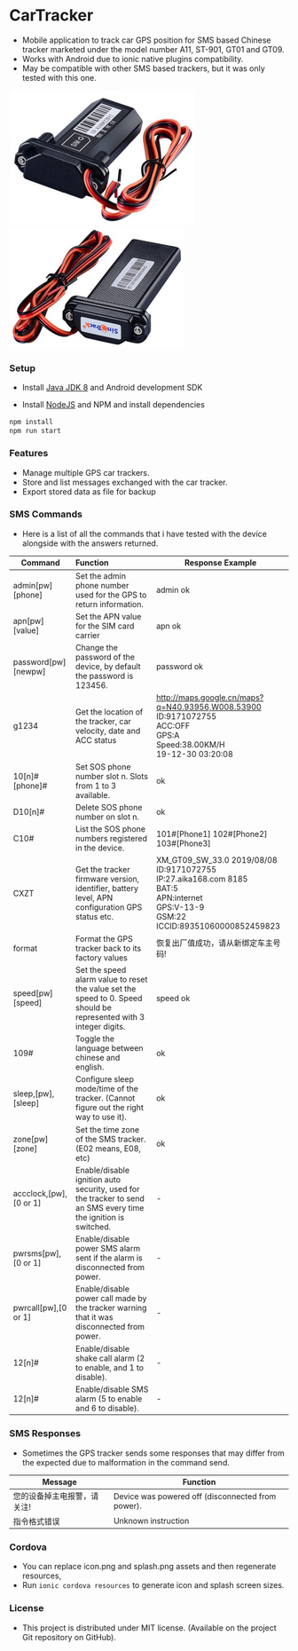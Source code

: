 # CarTracker
 - Mobile application to track car GPS position for SMS based Chinese tracker marketed under the model number A11, ST-901, GT01 and GT09.
 - Works with Android due to ionic native plugins compatibility.
 - May be compatible with other SMS based trackers, but it was only tested with this one.

![front](.\readme\front.jpg)![back](.\readme\back.jpg)



### Setup

- Install [Java JDK 8](https://www.oracle.com/technetwork/java/javase/downloads/jdk8-downloads-2133151.html) and Android development SDK

 - Install [NodeJS](https://nodejs.org/en/) and NPM and install dependencies
```
npm install
npm run start
```



### Features

 - Manage multiple GPS car trackers.
 - Store and list messages exchanged with the car tracker.
 - Export stored data as file for backup



### SMS Commands

- Here is a list of all the commands that i have tested with the device alongside with the answers returned.

| Command                | Function                                                     | Response Example                                             |
| ---------------------- | :----------------------------------------------------------- | ------------------------------------------------------------ |
| admin[pw] [phone]      | Set the admin phone number used for the GPS to return information. | admin ok                                                     |
| apn[pw] [value]        | Set the APN value for the SIM card carrier                   | apn ok                                                       |
| password[pw] [newpw]   | Change the password of the device, by default the password is 123456. | password ok                                                  |
| g1234                  | Get the location of the tracker, car velocity, date and ACC status | http://maps.google.cn/maps?q=N40.93956,W008.53900<br/>ID:9171072755<br/>ACC:OFF<br/>GPS:A<br/>Speed:38.00KM/H<br/>19-12-30 03:20:08 |
| 10[n]#[phone]#         | Set SOS phone number slot n. Slots from 1 to 3 available.    | ok                                                           |
| D10[n]#                | Delete SOS phone number on slot n.                           | ok                                                           |
| C10#                   | List the SOS phone numbers registered in the device.         | 101#[Phone1] 102#[Phone2] 103#[Phone3]                       |
| CXZT                   | Get the tracker firmware version, identifier, battery level, APN configuration GPS status etc. | XM_GT09_SW_33.0 2019/08/08<br/>ID:9171072755<br/>IP:27.aika168.com 8185<br/>BAT:5<br/>APN:internet<br/>GPS:V-13-9<br/>GSM:22<br/>ICCID:89351060000852459823 |
| format                 | Format the GPS tracker back to its factory values            | 恢复出厂值成功，请从新绑定车主号码!                          |
| speed[pw] [speed]      | Set the speed alarm value to reset the value set the speed to 0. Speed should be represented with 3 integer digits. | speed ok                                                     |
| 109#                   | Toggle the language between chinese and english.             | ok                                                           |
| sleep,[pw],[sleep]     | Configure sleep mode/time of the tracker. (Cannot figure out the right way to use it). | ok                                                           |
| zone[pw] [zone]        | Set the time zone of the SMS tracker. (E02 means, E08, etc)  | ok                                                           |
| accclock,[pw],[0 or 1] | Enable/disable ignition auto security, used for the tracker to send an SMS every time the ignition is switched. | -                                                            |
| pwrsms[pw],[0 or 1]    | Enable/disable power SMS alarm sent if the alarm is disconnected from power. | -                                                            |
| pwrcall[pw],[0 or 1]   | Enable/disable power call made by the tracker warning that it was disconnected from power. | -                                                            |
| 12[n]#                 | Enable/disable shake call alarm (2 to enable, and 1 to disable). | -                                                            |
| 12[n]#                 | Enable/disable SMS alarm (5 to enable and 6 to disable).     | -                                                            |



### SMS Responses

 - Sometimes the GPS tracker sends some responses that may differ from the expected due to malformation in the command send.

| Message                     | Function                                          |
| --------------------------- | ------------------------------------------------- |
| 您的设备掉主电报警，请关注! | Device was powered off (disconnected from power). |
| 指令格式错误                | Unknown instruction                               |



### Cordova

 - You can replace icon.png and splash.png assets and then regenerate resources,
 - Run `ionic cordova resources` to generate icon and splash screen sizes.




### License
- This project is distributed under MIT license. (Available on the project Git repository on GitHub).

